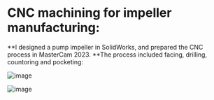 # CNC machining for impeller manufacturing:

**I designed a pump impeller in SolidWorks, and prepared the CNC process in MasterCam 2023. 
**The process included facing, drilling, countoring and pocketing:

![image](https://github.com/hajnayeb/CNC1/assets/74108898/ad4325cd-f6ec-4755-9077-de1f4f3875a9)


![image](https://github.com/hajnayeb/CNC1/assets/74108898/73978478-5f1c-44a5-8ffa-8c3ae3aed1e7)


